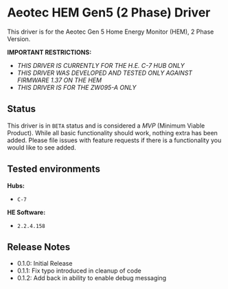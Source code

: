 # Aeotec HEM Gen5 (2 Phase) Driver

This driver is for the Aeotec Gen 5 Home Energy Monitor (HEM), 2 Phase Version.

**IMPORTANT RESTRICTIONS:**

- *THIS DRIVER IS CURRENTLY FOR THE H.E. C-7 HUB ONLY*
- *THIS DRIVER WAS DEVELOPED AND TESTED ONLY AGAINST FIRMWARE 1.37 ON THE HEM*
- *THIS DRIVER IS FOR THE ZW095-A ONLY*

## Status

This driver is in `BETA` status and is considered a *MVP* (Minimum Viable Product). While all basic functionality should work, nothing extra has been added. Please file issues with feature requests if there is a functionality you would like to see added.

## Tested environments

**Hubs:**
- `C-7`

**HE Software:**
- `2.2.4.158`

## Release Notes

- 0.1.0: Initial Release
- 0.1.1: Fix typo introduced in cleanup of code
- 0.1.2: Add back in ability to enable debug messaging